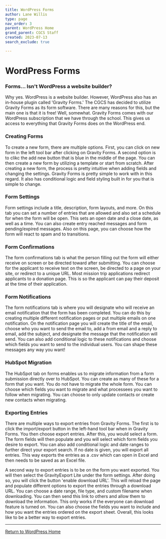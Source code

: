 ```yaml
---
title: WordPress Forms
author: Lane Willis
type: page
nav_order: 3
parent: WordPress Home
grand_parent: CGCS Staff
created: 2023-07-13
search_exclude: true

---
```

# WordPress Forms

### Forms... Isn't WordPress a website builder?
Why yes. WordPress is a website builder. However, WordPress also has an in-house plugin called 'Gravity Forms.' The CGCS has decided to utilize Gravity Forms as its form software. There are many reasons for this, but the main one is that it is free! Well, somewhat. Gravity Forms comes with our WordPress subscription that we have through the school. This gives us access to everything that Gravity Forms does on the WordPress end.

### Creating Forms
To create a new form, there are multiple options. First, you can click on new form in the left tool bar after clicking on Gravity Forms. A second option is to clikc the add new button that is blue in the middle of the page. You can then create a new form by utilizing a template or start from scratch. After creating a new form, the process is pretty intuitive when adding fields and changing the settings. Gravity Forms is pretty simple to work with in this regard. It also has conditional logic and field styling built in for you that is simple to change.

### Form Settings
Form settings include a title, description, form layouts, and more. On this tab you can set a number of entries that are allowed and also set a schedule for when the form will be open. This sets an open date and a close date, as well as a time. You can also create entry reached messages and form pending/expired messages. Also on this page, you can choose how the form will react to spam and to transitions.

### Form Confirmations
The form confirmations tab is what the person filling out the form will either receive on screen or be directed toward after submitting. You can choose for the applicant to receive text on the screen, be directed to a page on your site, or redirect to a unique URL. Most mission trip applications redirect applicants to a donation page. This is so the applicant can pay their deposit at the time of their application.

### Form Notifications
The form notifications tab is where you will designate who will receive an email notification that the form has been completed. You can do this by creating multiple different notification pages or put multiple emails on one notification. On the notification page you will create the title of the email, choose who you want to send the email to, add a from email and a reply to email, add the subject, and designate the message that the notification will send. You can also add conditional logic to these notifications and choose which fields you want to send to the individual users. You can shape these messages any way you want!

### HubSpot Migration
The HubSpot tab on forms enables us to migrate information from a form submission directly over to HubSpot. You can create as many of these for a form that you want. You do not have to migrate the whole form. You can choose which fields you want to migrate and what processees you want to follow when migrating. You can choose to only update contacts or create new contacts when migrating.

### Exporting Entries
There are multiple ways to export entries from Gravity Forms. The first is to click the import/export button in the left-hand tool bar when in Gravity Forms. You then choose export entries. After this, you would select a form. The form fields will then populate and you will select which form fields you desire to export. You can also add conditional logic and date ranges to further direct your export search. If no date is given, you will export all entries. This way exports the entries as a .csv which can open in Excel and then needs to be saved as an Excel file.

A second way to export entries is to be on the form you want exported. You will then select the GravityExport Lite under the form settings. After doing so, you will click the button 'enable download URL'. This will reload the page and populate different options to export the entries through a download URL. You can choose a date range, file type, and custom filename when downloading. You can then send this link to others and allow them to download the information. This only works if the everyone can download feature is turned on. You can also choose the fields you want to include and how you want the entries ordered on the export sheet. Overall, this looks like to be a better way to export entries.

---

[Return to WordPress Home](/cgcs-staff-information/wordpress/wordpress.html)